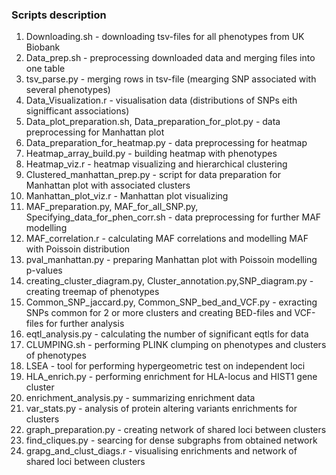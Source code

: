 

### Scripts description
1. Downloading.sh - downloading tsv-files for all phenotypes from UK Biobank 
2. Data_prep.sh - preprocessing downloaded data and merging files into one table
3. tsv_parse.py - merging rows in tsv-file (mearging SNP associated with several phenotypes)  
4. Data_Visualization.r - visualisation data (distributions of SNPs eith signifficant associations)
5. Data_plot_preparation.sh, Data_preparation_for_plot.py - data preprocessing for Manhattan plot  
6. Data_preparation_for_heatmap.py - data preprocessing for heatmap  
7. Heatmap_array_build.py -  building heatmap with phenotypes  
8. Heatmap_viz.r - heatmap visualizing and hierarchical clustering
9. Clustered_manhattan_prep.py - script for data preparation for Manhattan plot with associated clusters 
10. Manhattan_plot_viz.r - Manhattan plot visualizing  
11. MAF_preparation.py, MAF_for_all_SNP.py, Specifying_data_for_phen_corr.sh - data preprocessing for further MAF modelling
12. MAF_correlation.r - calculating MAF correlations and modelling MAF with Poissoin distribution
13. pval_manhattan.py - preparing Manhattan plot with Poissoin modelling p-values
14. creating_cluster_diagram.py, Cluster_annotation.py,SNP_diagram.py - creating treemap of phenotypes
15. Common_SNP_jaccard.py, Common_SNP_bed_and_VCF.py - exracting SNPs common for 2 or more clusters and creating BED-files and VCF-files for further analysis
16. eqtl_analysis.py - calculating the number of significant eqtls for data
17. CLUMPING.sh - performing PLINK clumping on phenotypes and clusters of phenotypes
18. LSEA - tool for performing hypergeometric test on independent loci
18. HLA_enrich.py - performing enrichment for HLA-locus and HIST1 gene cluster
19. enrichment_analysis.py - summarizing enrichment data
21. var_stats.py - analysis of protein altering variants enrichments for clusters
22. graph_preparation.py - creating network of shared loci between clusters
23. find_cliques.py - searcing for dense subgraphs from obtained network
24. grapg_and_clust_diags.r - visualising enrichments and network of shared loci between clusters
